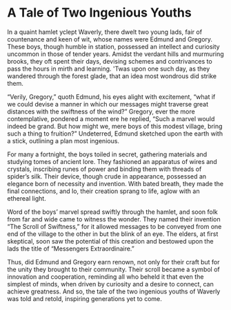 # A Tale of Two Ingenious Youths

In a quaint hamlet yclept Waverly, there dwelt two young lads, 
fair of countenance and keen of wit, whose names were Edmund 
and Gregory. These boys, though humble in station, possessed 
an intellect and curiosity uncommon in those of tender years. 
Amidst the verdant hills and murmuring brooks, they oft spent 
their days, devising schemes and contrivances to pass the 
hours in mirth and learning. 'Twas upon one such day, as they 
wandered through the forest glade, that an idea most wondrous 
did strike them.

“Verily, Gregory,” quoth Edmund, his eyes alight with 
excitement, “what if we could devise a manner in which our 
messages might traverse great distances with the swiftness of 
the wind?” Gregory, ever the more contemplative, pondered a 
moment ere he replied, “Such a marvel would indeed be grand. 
But how might we, mere boys of this modest village, bring 
such a thing to fruition?” Undeterred, Edmund sketched upon 
the earth with a stick, outlining a plan most ingenious.

For many a fortnight, the boys toiled in secret, gathering 
materials and studying tomes of ancient lore. They fashioned 
an apparatus of wires and crystals, inscribing runes of power 
and binding them with threads of spider’s silk. Their device, 
though crude in appearance, possessed an elegance born of 
necessity and invention. With bated breath, they made the 
final connections, and lo, their creation sprang to life, 
aglow with an ethereal light.

Word of the boys’ marvel spread swiftly through the hamlet, 
and soon folk from far and wide came to witness the wonder. 
They named their invention “The Scroll of Swiftness,” for it 
allowed messages to be conveyed from one end of the village 
to the other in but the blink of an eye. The elders, at first 
skeptical, soon saw the potential of this creation and 
bestowed upon the lads the title of “Messengers Extraordinaire.”

Thus, did Edmund and Gregory earn renown, not only for their 
craft but for the unity they brought to their community. 
Their scroll became a symbol of innovation and cooperation, 
reminding all who beheld it that even the simplest of minds, 
when driven by curiosity and a desire to connect, can achieve 
greatness. And so, the tale of the two ingenious youths of 
Waverly was told and retold, inspiring generations yet to come.
